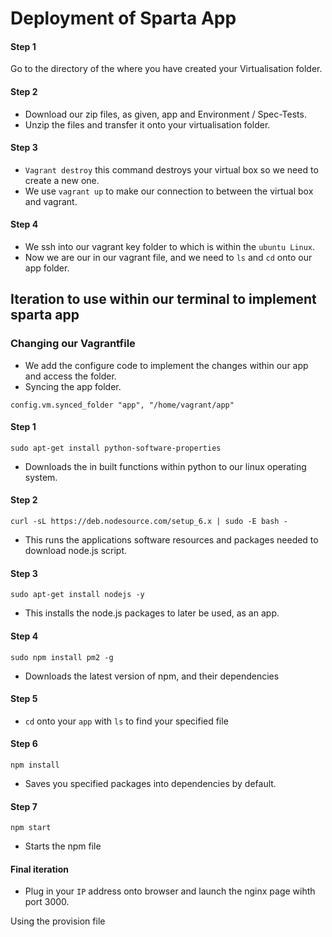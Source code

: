 <h1>Deployment of Sparta App</h1>

<h4>Step 1</h4>

Go to the directory of the where you have created your Virtualisation folder.

<h4>Step 2</h4>

- Download our zip files, as given, app and Environment / Spec-Tests.
- Unzip the files and transfer it onto your virtualisation folder.

<h4>Step 3</h4>

- `Vagrant destroy` this command destroys your virtual box so we need to create a new one.
- We use `vagrant up` to make our connection to between the virtual box and vagrant. 

<h4>Step 4</h4>

- We ssh into our vagrant key folder to which is within the `ubuntu Linux`.
- Now we are our in our vagrant file, and we need to `ls` and `cd` onto our app folder.

<h2>Iteration to use within our terminal to implement sparta app</h2>

<h3>Changing our Vagrantfile</h3>

- We add the configure code to implement the changes within our app and access the folder.
- Syncing the app folder.
  
`config.vm.synced_folder "app", "/home/vagrant/app"`

<h4>Step 1</h4>

`sudo apt-get install python-software-properties`

- Downloads the in built functions within python to our linux operating system.

<h4>Step 2</h4>

`curl -sL https://deb.nodesource.com/setup_6.x | sudo -E bash -`

- This runs the applications software resources and packages needed to download node.js script.

<h4>Step 3 </h4>

`sudo apt-get install nodejs -y`

- This installs the node.js packages to later be used, as an app. 

<h4>Step 4</h4>

`sudo npm install pm2 -g`

- Downloads the latest version of npm, and their dependencies 

<h4>Step 5</h4>

- `cd` onto your `app` with `ls` to find your specified file

<h4>Step 6</h4>

`npm install` 

- Saves you specified packages into dependencies by default.

<h4>Step 7</h4>

`npm start`

- Starts the npm file

<h4>Final iteration</h4>

- Plug in your `IP` address onto browser and launch the nginx page wihth port 3000.

Using the provision file
